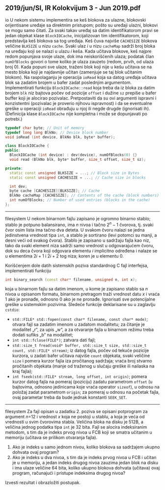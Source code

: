 2019/jun/SI, IR Kolokvijum 3 - Jun 2019.pdf
--------------------------------------------------------------------------------
io
U  nekom  sistemu  implementira  se  keš  blokova za  ulazne, blokovski orijentisane  uređaje  sa
direktnim  pristupom;  pošto  su  uređaji  ulazni,  blokovi  se  mogu  samo  čitati. Za  svaki takav
uređaj sa datim identifikatorom pravi se jedan objekat klase `BlockIOCache`, inicijalizovan tim
identifikatorom,  koji  predstavlja  keš  blokova  sa  tog  uređaja.  Keš  čuva  najviše `CACHESIZE`
blokova  veličine `BLKSIZE` u  nizu `cache`.  Svaki  ulaz *i* u  nizu `cacheMap` sadrži  broj  bloka na
uređaju koji se nalazi u ulazu *i* keša. Kada učitava blokove, keš najpre redom popunjava svoje
ulaze, dok ima neiskorišćenih ulaza; podatak član `numOfBlocks` govori o tome koliko je ulaza
zauzeto (redom, prvih, od ulaza broj 0). Kada popuni sve ulaze, traženi blok koji nije u kešu
učitava se na mesto bloka koji je najdavnije učitan (zamenjuje se taj blok učitanim blokom).
Na  raspolaganju  je  operacija `ioRead` koja sa datog uređaja učitava blok sa zadatim brojem u
bafer  zadat  poslednjim  argumentom. Implementirati  funkciju `BlockIOCache::read` koja  treba
da  iz  bloka  za  datim  brojem `blk` niz bajtova počev od pozicije `offset` i dužine `sz` prepiše u
bafer buffer koji   je   alocirao   pozivalac.   Pretpostaviti   da   su   ovi   argumenti   ispravni   i
konzistentni (pozivalac je proverio njihovu ispravnost) i  da se eventualne greške u operaciji
`ioRead` obrađuju  u  njoj  ili  negde  drugde  (ignorisati  ih).  (Definicija  klase `BlockIOCache` nije
kompletna i može se dopunjavati po potrebi.)
```cpp
typedef char byte; // Unit of memory
typedef long long BlkNo; // Device block number
void ioRead (int device, BlkNo blk, byte* buffer);

class BlockIOCache {
public:
  BlockIOCache (int device) : dev(device), numOfBlocks(0) {}
  void read (BlkNo blk, byte* buffer, size_t offset, size_t sz);

private:
  static const unsigned BLKSIZE = ...; // Block size in Bytes
  static const unsigned CACHESIZE = ...; // Cache size in blocks

  int dev;
  byte cache [CACHESIZE][BLKSIZE]; // Cache
  BlkNo cacheMap [CACHESIZE]; // Contents of the cache (block numbers)
  int numOfBlocks; // Number of used entries (blocks in the cache)
};
```

--------------------------------------------------------------------------------
filesystem
U  nekom  binarnom  fajlu  zapisano  je  ogromno  binarno stablo; stablo je potpuno balansirano,
ima $n$ nivoa  i  tačno  $2^n-1$  čvorova,  tj.  svaki  čvor  osim  lista  ima  tačno  dva  deteta.  U  svakom
čvoru  nalazi  se  jedna  jedinstvena  vrednost  tipa `int`,  a  stablo  je  sortirano  (levi  potomci  su
manji, a desni veći od svakog čvora). Stablo je zapisano u sadržaju fajla kao niz, tako da svaki
element niza sadrži samo vrednost u odgovarajućem čvoru, dok su deca čvora koji odgovara
elementu $i$ implicitno  određena  i  nalaze  se  u  elementima  $2i+1$  i  $2i+2$  tog  niza;  koren  je  u
elementu 0.

Korišćenjem  dole  datih  sistemskih  poziva  standardnog  C  fajl  interfejsa,  implementirati
funkciju
```cpp
int binary_search (const char* filename, unsigned n, int x);
```
koja  u  binarnom  fajlu  sa  datim  imenom,  u  kome  je  zapisano  stablo  sa *n* nivoa  u  opisanom
formatu, binarnom pretragom traži vrednost datu *x* i vraća 1 ako je pronađe, odnosno 0 ako je
ne  pronađe.  Ignorisati  sve  potencijalne  greške  u  sistemskim  pozivima.  Sledeće  funkcije
deklarisane su u zaglavlju `cstdio`:

- `std::FILE* std::fopen(const char* filename, const char* mode)`;
otvara fajl sa zadatim imenom u zadatom modalitetu; za čitanje je modalitet „r“, za
upis „w“, a za otvaranje fajla u binarnom režimu treba dodati sufiks „b“ na modalitet;
- `int std::fclose(FILE*)`;
zatvara dati fajl;
- `std::size_t fread(void* buffer, std::size_t size, std::size_t count, std::FILE* stream)`;
iz datog fajla, počev od tekuće pozicije kurzora, u zadati bafer učitava najviše `count`
objekata, svaki veličine `size` i pomera kurzor fajla iza pročitanog sadržaja; vraća broj
stvarno pročitanih objekata (manje od traženog u slučaju greške ili nailaska na kraj
fajla);
- `int fseek(std::FILE* stream, long offset, int origin)`;
pomera kurzor datog fajla na pomeraj (poziciju) zadatu parametrom `offset` (u
bajtovima, odnosno jedinicama koje vraća operator `sizeof`), u odnosu na položaj
zadat parametrom `origin`; za pomeraj u odnosu na početak fajla, ovaj parametar treba
da bude jednak konstanti `SEEK_SET`.

--------------------------------------------------------------------------------
filesystem
Za fajl opisan u zadatku 2. poziva se opisani potprogram za argument *n*=12 i vrednost *x* koja
ne  postoji  u  stablu,  a  koja  je  veća  od  vrednosti  u  svim  čvorovima stabla. Veličina bloka na
disku  je  512B,  a  veličina  jednog  podatka  tipa `int` je  32  bita.  Fajl  se  alocira  indeksiranim
metodom, s tim da je indeks prvog nivoa u FCB koji se smatra učitanim u memoriju (učitava
se prilikom otvaranja fajla).

1. Ako je indeks u samo jednom nivou, koliko blokova sa sadržajem ukupno dohvata ovaj
program?
2. Ako je indeks u dva nivoa, s tim da je indeks prvog nivoa u FCB i učitan je u memoriju,
a jedan indeks drugog nivoa zauzima jedan blok na disku i ima ulaze veličine 64 bita, koliko
ukupno  blokova  dohvata  (učitava)  ovaj  program,  računajući  i  pristupe  indeksima  drugog
nivoa?

Izvesti rezultat i obrazložiti postupak.
